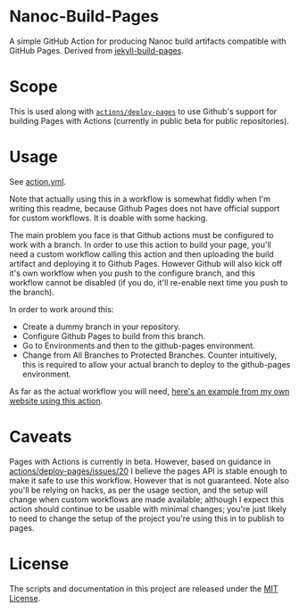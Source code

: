 # Nanoc-Build-Pages

A simple GitHub Action for producing Nanoc build artifacts compatible with GitHub Pages. Derived from [jekyll-build-pages](https://github.com/actions/jekyll-build-pages).

# Scope

This is used along with [`actions/deploy-pages`](https://github.com/actions/deploy-pages) to use Github's support for building Pages with Actions (currently in public beta for public repositories).

# Usage

See [action.yml](action.yml).

Note that actually using this in a workflow is somewhat fiddly when I'm writing this readme, because Github Pages does not have official support for custom workflows. It is doable with some hacking.

The main problem you face is that Github actions must be configured to work with a branch. In order to use this action to build your page, you'll need a custom workflow calling this action and then uploading the build artifact
and deploying it to Github Pages. However Github will also kick off it's own workflow when you push to the configure branch, and this workflow cannot be disabled (if you do, it'll re-enable next time you push to the branch).

In order to work around this:

* Create a dummy branch in your repository.
* Configure Github Pages to build from this branch.
* Go to Environments and then to the github-pages environment.
* Change from All Branches to Protected Branches. Counter intuitively, this is required to allow your actual branch to deploy to the github-pages environment.

As far as the actual workflow you will need, [here's an example from my own website using this action](https://github.com/SamStephens/antipatterns.postmoderncore.com/blob/main/.github/workflows/build-deploy-page.yml).

# Caveats

Pages with Actions is currently in beta. However, based on guidance in [actions/deploy-pages/issues/20](https://github.com/actions/deploy-pages/issues/20) I believe the pages API is stable enough to make it safe to use this workflow.
However that is not guaranteed. Note also you'll be relying on hacks, as per the usage section, and the setup will change when custom workflows are made available; although I expect this action should continue to be usable with
minimal changes; you're just likely to need to change the setup of the project you're using this in to publish to pages.

# License

The scripts and documentation in this project are released under the [MIT License](LICENSE).
